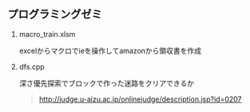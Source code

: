 ## プログラミングゼミ

1. macro_train.xlsm

    excelからマクロでieを操作してamazonから領収書を作成

1. dfs.cpp

    深さ優先探索でブロックで作った迷路をクリアできるか
    > http://judge.u-aizu.ac.jp/onlinejudge/description.jsp?id=0207
